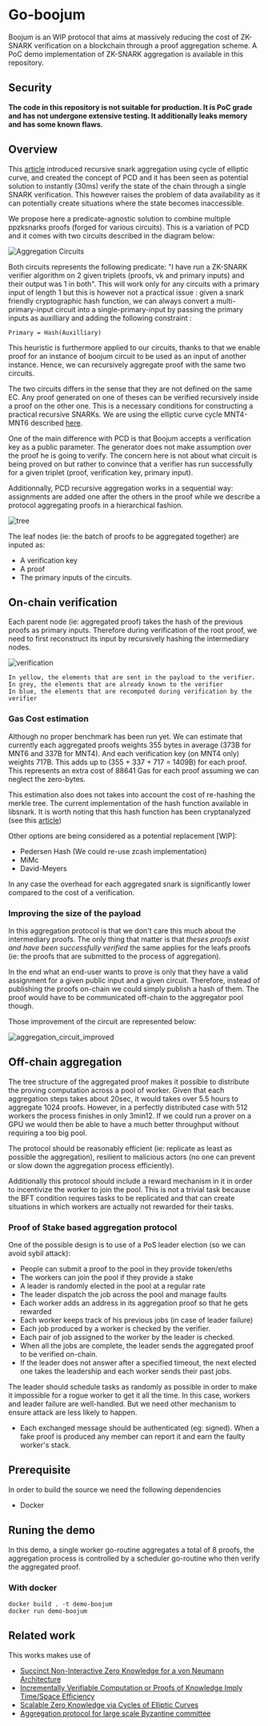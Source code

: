 # Go-boojum

Boojum is an WIP protocol that aims at massively reducing the cost of ZK-SNARK verification on a blockchain through a proof aggregation scheme. A PoC demo implementation of ZK-SNARK aggregation is available in this repository.

## Security

**The code in this repository is not suitable for production. It is PoC grade and has not undergone extensive testing. It additionally leaks memory and has some known flaws.**

## Overview

This [article](https://eprint.iacr.org/2014/595.pdf) introduced recursive snark aggregation using cycle of elliptic curve, and created the concept of PCD and it has been seen as potential solution to instantly (30ms) verify the state of the chain through a single SNARK verification. This however raises the problem of data availability as it can potentially create situations where the state becomes inaccessible.

We propose here a predicate-agnostic solution to combine multiple ppzksnarks proofs (forged for various circuits). This is a variation of PCD and it comes with two circuits described in the diagram below:

![Aggregation Circuits](./docs/aggregation_circuits.png)

Both circuits represents the following predicate: "I have run a ZK-SNARK verifier algorithm on 2 given triplets (proofs, vk and primary inputs) and their output was 1 in both". This will work only for any circuits with a primary input of length 1 but this is however not a practical issue : given a snark friendly cryptographic hash function, we can always convert a multi-primary-input circuit into a single-primary-input by passing the primary inputs as auxilliary and adding the following constraint :

    Primary = Hash(Auxilliary)

This heuristic is furthermore applied to our circuits, thanks to that we enable proof for an instance of boojum circuit to be used as an input of another instance. Hence, we can recursively aggregate proof with the same two circuits.

The two circuits differs in the sense that they are not defined on the same EC. Any proof generated on one of theses can be verified recursively inside a proof on the other one. This is a necessary conditions for constructing a practical recursive SNARKs. We are using the elliptic curve cycle MNT4-MNT6 described [here](https://eprint.iacr.org/2014/595.pdf).

One of the main difference with PCD is that Boojum accepts a verification key as a public parameter. The generator does not make assumption over the proof he is going to verify. The concern here is not about what circuit is being proved on but rather to convince that a verifier has run successfully for a given triplet (proof, verification key, primary input).

Additionnally, PCD recursive aggregation works in a sequential way: assignments are added one after the others in the proof while we describe a protocol aggregating proofs in a hierarchical fashion.

![tree](./docs/tree_of_proof.png)

The leaf nodes (ie: the batch of proofs to be aggregated together) are inputed as:

* A verification key
* A proof
* The primary inputs of the circuits.

## On-chain verification

Each parent node (ie: aggregated proof) takes the hash of the previous proofs as primary inputs. Therefore during verification of the root proof, we need to first reconstruct its input by recursively hashing the intermediary nodes.

![verification](./docs/verification.png)

    In yellow, the elements that are sent in the payload to the verifier.
    In grey, the elements that are already known to the verifier
    In blue, the elements that are recomputed during verification by the verifier

### Gas Cost estimation

Although no proper benchmark has been run yet. We can estimate that currently each aggregated proofs weights 355 bytes in average (373B for MNT6 and 337B for MNT4). And each verification key (on MNT4 only) weights 717B. This adds up to (355 + 337 + 717 = 1409B) for each proof. This represents an extra cost of 88641 Gas for each proof assuming we can neglect the zero-bytes.

This estimation also does not takes into account the cost of re-hashing the merkle tree. The current implementation of the hash function available in libsnark. It is worth noting that this hash function has been cryptanalyzed (see this [article](http://www.math.ttu.edu/~cmonico/research/linearhash.pdf))

Other options are being considered as a potential replacement [WIP]:

* Pedersen Hash (We could re-use zcash implementation)
* MiMc
* David-Meyers

In any case the overhead for each aggregated snark is significantly lower compared to the cost of a verification.

### Improving the size of the payload

In this aggregation protocol is that we don't care this much about the intermediary proofs. The only thing that matter is that *theses proofs exist and have been successfully verified* the same applies for the leafs proofs (ie: the proofs that are submitted to the process of aggregation).

In the end what an end-user wants to prove is only that they have a valid assignment for a given public input and a given circuit. Therefore, instead of publishing the proofs on-chain we could simply publish a hash of them. The proof would have to be communicated off-chain to the aggregator pool though.

Those improvement of the circuit are represented below:

![aggregation_circuit_improved](./docs/aggregation_circuit_improved.png)

## Off-chain aggregation

The tree structure of the aggregated proof makes it possible to distribute the proving computation across a pool of worker. Given that each aggregation steps takes about 20sec, it would takes over 5.5 hours to aggregate 1024 proofs. However, in a perfectly distributed case with 512 workers the process finishes in only 3min12. If we could run a prover on a GPU we would then be able to have a much better throughput without requiring a too big pool.

The protocol should be reasonably efficient (ie: replicate as least as possible the aggregation), resilient to malicious actors (no one can prevent or slow down the aggregation process efficiently).

Additionally this protocol should include a reward mechanism in it in order to incentivize the worker to join the pool. This is not a trivial task because the BFT condition requires tasks to be replicated and that can create situations in which workers are actually not rewarded for their tasks.

### Proof of Stake based aggregation protocol

One of the possible design is to use of a PoS leader election (so we can avoid sybil attack):

* People can submit a proof to the pool in they provide token/eths
* The workers can join the pool if they provide a stake
* A leader is randomly elected in the pool at a regular rate
* The leader dispatch the job across the pool and manage faults
* Each worker adds an address in its aggregation proof so that he gets rewarded
* Each worker keeps track of his previous jobs (in case of leader failure)
* Each job produced by a worker is checked by the verifier.
* Each pair of job assigned to the worker by the leader is checked.
* When all the jobs are complete, the leader sends the aggregated proof to be verified on-chain.
* If the leader does not answer after a specified timeout, the next elected one takes the leadership and each worker sends their past jobs.

The leader should schedule tasks as randomly as possible in order to make it impossible for a rogue worker to get it all the time. In this case, workers and leader failure are well-handled. But we need other mechanism to ensure attack are less likely to happen.

* Each exchanged message should be authenticated (eg: signed). When a fake proof is produced any member can report it and earn the faulty worker's stack.

## Prerequisite

In order to build the source we need the following dependencies

* Docker

## Runing the demo

In this demo, a single worker go-routine aggregates a total of 8 proofs, the aggregation process is controlled by a scheduler go-routine who then verify the aggregated proof.

### With docker

    docker build . -t demo-boojum
    docker run demo-boojum

## Related work

This works makes use of

* [Succinct Non-Interactive Zero Knowledge for a von Neumann Architecture](https://eprint.iacr.org/2013/879.pdf)
* [Incrementally Verifiable Computation or Proofs of Knowledge Imply Time/Space Efficiency](https://link.springer.com/content/pdf/10.1007%2F978-3-540-78524-8_1.pdf)
* [Scalable Zero Knowledge via Cycles of Elliptic Curves](https://eprint.iacr.org/2014/595.pdf)
* [Aggregation protocol for large scale Byzantine committee](https://docs.google.com/presentation/d/1fL0mBF5At4ojW0HhbvBQ2yJHA3_q8q8kiioC6WvY9g4/edit#slide=id.p)
